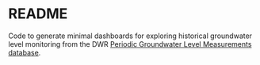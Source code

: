 # README

Code to generate minimal dashboards for exploring historical groundwater level monitoring from the DWR [Periodic Groundwater Level Measurements database](https://data.ca.gov/dataset/periodic-groundwater-level-measurements).   